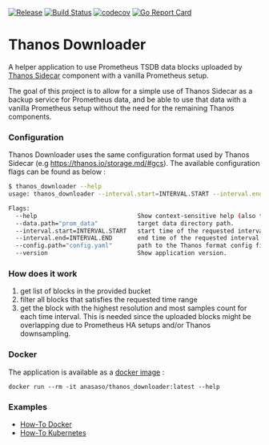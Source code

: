 [![Release](https://img.shields.io/github/release/anas-aso/thanos_downloader.svg?style=flat)](https://github.com/anas-aso/thanos_downloader/releases/latest)
[![Build Status](https://github.com/anas-aso/thanos_downloader/workflows/.github/workflows/test.yml/badge.svg)](https://github.com/anas-aso/thanos_downloader/actions)
[![codecov](https://codecov.io/gh/anas-aso/thanos_downloader/branch/master/graph/badge.svg)](https://codecov.io/gh/anas-aso/thanos_downloader)
[![Go Report Card](https://goreportcard.com/badge/github.com/anas-aso/thanos_downloader)](https://goreportcard.com/report/github.com/anas-aso/thanos_downloader)

# Thanos Downloader
A helper application to use Prometheus TSDB data blocks uploaded by [Thanos Sidecar](https://github.com/thanos-io/thanos/blob/master/docs/components/sidecar.md) component with a vanilla Prometheus setup.

The goal of this project is to allow for a simple use of Thanos Sidecar as a backup service for Prometheus data, and be able to use that data with a vanilla Prometheus setup without the need for the remaining Thanos components.

### Configuration
Thanos Downloader uses the same configuration format used by Thanos Sidecar (e.g https://thanos.io/storage.md/#gcs).
The available configuration flags can be found as below :
```bash
$ thanos_downloader --help
usage: thanos_downloader --interval.start=INTERVAL.START --interval.end=INTERVAL.END [<flags>]

Flags:
  --help                            Show context-sensitive help (also try --help-long and --help-man).
  --data.path="prom_data"           target data directory path.
  --interval.start=INTERVAL.START   start time of the requested interval in Unix time format (seconds).
  --interval.end=INTERVAL.END       end time of the requested interval in Unix time format (seconds).
  --config.path="config.yaml"       path to the Thanos format config file.
  --version                         Show application version.
```

### How does it work
1. get list of blocks in the provided bucket
2. filter all blocks that satisfies the requested time range
3. get the block with the highest resolution and most samples count for each time interval. This is needed since the uploaded blocks might be overlapping due to Prometheus HA setups and/or Thanos downsampling.


### Docker
The application is available as a [docker image](https://hub.docker.com/repository/docker/anasaso/thanos_downloader) :
```
docker run --rm -it anasaso/thanos_downloader:latest --help
```

### Examples
- [How-To Docker](examples/docker.md)
- [How-To Kubernetes](examples/kubernetes.md)
